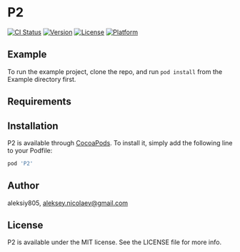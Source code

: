 # P2

[![CI Status](https://img.shields.io/travis/aleksiy805/P2.svg?style=flat)](https://travis-ci.org/aleksiy805/P2)
[![Version](https://img.shields.io/cocoapods/v/P2.svg?style=flat)](https://cocoapods.org/pods/P2)
[![License](https://img.shields.io/cocoapods/l/P2.svg?style=flat)](https://cocoapods.org/pods/P2)
[![Platform](https://img.shields.io/cocoapods/p/P2.svg?style=flat)](https://cocoapods.org/pods/P2)

## Example

To run the example project, clone the repo, and run `pod install` from the Example directory first.

## Requirements

## Installation

P2 is available through [CocoaPods](https://cocoapods.org). To install
it, simply add the following line to your Podfile:

```ruby
pod 'P2'
```

## Author

aleksiy805, aleksey.nicolaev@gmail.com

## License

P2 is available under the MIT license. See the LICENSE file for more info.
